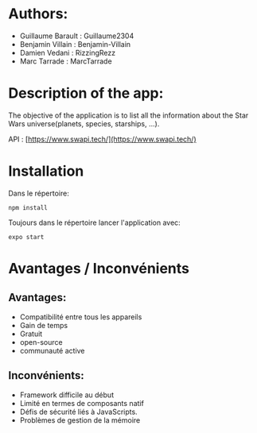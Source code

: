 # Authors:
- Guillaume Barault : Guillaume2304
- Benjamin Villain : Benjamin-Villain
- Damien Vedani : RizzingRezz
- Marc Tarrade : MarcTarrade

# Description of the app:
The objective of the application is to list all the information about the Star Wars universe(planets, species, starships, ...).

API : [https://www.swapi.tech/](https://www.swapi.tech/)

# Installation

Dans le répertoire:

`npm install`

Toujours dans le répertoire lancer l'application avec:

`expo start`

# Avantages / Inconvénients

## Avantages:
- Compatibilité entre tous les appareils
- Gain de temps 
- Gratuit
- open-source 
- communauté active

## Inconvénients:
- Framework difficile au début
- Limité en termes de composants natif
- Défis de sécurité liés à JavaScripts.
- Problèmes de gestion de la mémoire

